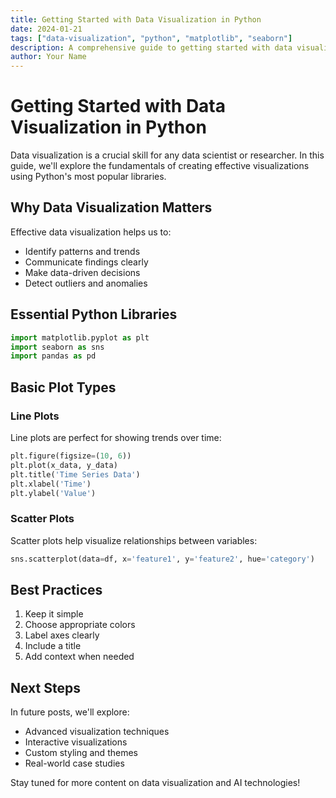 ```yaml
---
title: Getting Started with Data Visualization in Python
date: 2024-01-21
tags: ["data-visualization", "python", "matplotlib", "seaborn"]
description: A comprehensive guide to getting started with data visualization using Python's popular libraries
author: Your Name
---
```


# Getting Started with Data Visualization in Python

Data visualization is a crucial skill for any data scientist or researcher. In this guide, we'll explore the fundamentals of creating effective visualizations using Python's most popular libraries.

## Why Data Visualization Matters

Effective data visualization helps us to:

- Identify patterns and trends
- Communicate findings clearly
- Make data-driven decisions
- Detect outliers and anomalies

## Essential Python Libraries

```python
import matplotlib.pyplot as plt
import seaborn as sns
import pandas as pd
```

## Basic Plot Types

### Line Plots

Line plots are perfect for showing trends over time:

```python
plt.figure(figsize=(10, 6))
plt.plot(x_data, y_data)
plt.title('Time Series Data')
plt.xlabel('Time')
plt.ylabel('Value')
```

### Scatter Plots

Scatter plots help visualize relationships between variables:

```python
sns.scatterplot(data=df, x='feature1', y='feature2', hue='category')
```

## Best Practices

1. Keep it simple
2. Choose appropriate colors
3. Label axes clearly
4. Include a title
5. Add context when needed

## Next Steps

In future posts, we'll explore:

- Advanced visualization techniques
- Interactive visualizations
- Custom styling and themes
- Real-world case studies

Stay tuned for more content on data visualization and AI technologies!

